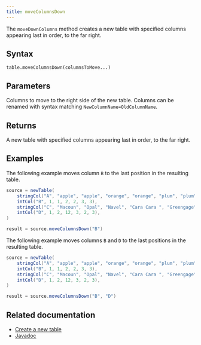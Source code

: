 ```yaml
---
title: moveColumnsDown
---
```


The `moveDownColumns` method creates a new table with specified columns appearing last in order, to the far right.

## Syntax

```
table.moveColumnsDown(columnsToMove...)
```

## Parameters

<ParamTable>
<Param name="columnsToMove" type="String...">

Columns to move to the right side of the new table. Columns can be renamed with syntax matching `NewColumnName=OldColumnName`.

</Param>
</ParamTable>

## Returns

A new table with specified columns appearing last in order, to the far right.

## Examples

The following example moves column `B` to the last position in the resulting table.

```groovy order=source,result
source = newTable(
    stringCol("A", "apple", "apple", "orange", "orange", "plum", "plum"),
    intCol("B", 1, 1, 2, 2, 3, 3),
    stringCol("C", "Macoun", "Opal", "Navel", "Cara Cara ", "Greengage", "Mirabelle"),
    intCol("D", 1, 2, 12, 3, 2, 3),
)

result = source.moveColumnsDown("B")
```

The following example moves columns `B` and `D` to the last positions in the resulting table.

```groovy order=source,result
source = newTable(
    stringCol("A", "apple", "apple", "orange", "orange", "plum", "plum"),
    intCol("B", 1, 1, 2, 2, 3, 3),
    stringCol("C", "Macoun", "Opal", "Navel", "Cara Cara ", "Greengage", "Mirabelle"),
    intCol("D", 1, 2, 12, 3, 2, 3),
)

result = source.moveColumnsDown("B", "D")
```

## Related documentation

- [Create a new table](../../../how-to-guides/new-and-empty-table.md#newtable)
- [Javadoc](https://deephaven.io/core/javadoc/io/deephaven/engine/table/Table.html#moveColumnsDown(java.lang.String...))
